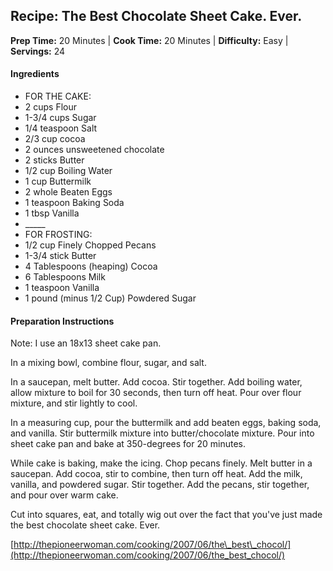 ## **Recipe: The Best Chocolate Sheet Cake. Ever.**

**Prep Time:** 20 Minutes  |  **Cook Time:** 20 Minutes  |  **Difficulty:** Easy  |  **Servings:** 24

#### **Ingredients**

- FOR THE CAKE:
- 2 cups Flour
- 1-3/4 cups Sugar
- 1/4 teaspoon Salt
- 2/3 cup cocoa
- 2 ounces unsweetened chocolate
- 2 sticks Butter
- 1/2 cup Boiling Water
- 1 cup Buttermilk
- 2 whole Beaten Eggs
- 1 teaspoon Baking Soda
- 1 tbsp Vanilla
- \_\_\_\_\_
- FOR FROSTING:
- 1/2 cup Finely Chopped Pecans
- 1-3/4 stick Butter
- 4 Tablespoons (heaping) Cocoa
- 6 Tablespoons Milk
- 1 teaspoon Vanilla
- 1 pound (minus 1/2 Cup) Powdered Sugar

#### **Preparation Instructions**

Note: I use an 18x13 sheet cake pan.

In a mixing bowl, combine flour, sugar, and salt.

In a saucepan, melt butter. Add cocoa. Stir together.
Add boiling water, allow mixture to boil for 30 seconds, then turn off heat. Pour over flour mixture, and stir lightly to cool.

In a measuring cup, pour the buttermilk and add beaten eggs, baking soda, and vanilla. Stir buttermilk mixture into butter/chocolate mixture. Pour into sheet cake pan and bake at 350-degrees for 20 minutes.

While cake is baking, make the icing. Chop pecans finely. Melt butter in a saucepan. Add cocoa, stir to combine, then turn off heat. Add the milk, vanilla, and powdered sugar. Stir together. Add the pecans, stir together, and pour over warm cake.

Cut into squares, eat, and totally wig out over the fact that you've just made the best chocolate sheet cake. Ever.

[http://thepioneerwoman.com/cooking/2007/06/the\_best\_chocol/](http://thepioneerwoman.com/cooking/2007/06/the_best_chocol/)